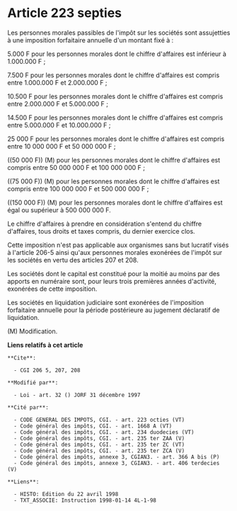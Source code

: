 # Article 223 septies

Les personnes morales passibles de l'impôt sur les sociétés sont assujetties à une imposition forfaitaire annuelle d'un
montant fixé à :

5.000 F pour les personnes morales dont le chiffre d'affaires est inférieur à 1.000.000 F ;

7.500 F pour les personnes morales dont le chiffre d'affaires est compris entre 1.000.000 F et 2.000.000 F ;

10.500 F pour les personnes morales dont le chiffre d'affaires est compris entre 2.000.000 F et 5.000.000 F ;

14.500 F pour les personnes morales dont le chiffre d'affaires est compris entre 5.000.000 F et 10.000.000 F ;

25 000 F pour les personnes morales dont le chiffre d'affaires est compris entre 10 000 000 F et 50 000 000 F ;

((50 000 F)) (M) pour les personnes morales dont le chiffre d'affaires est compris entre 50 000 000 F et 100 000 000 F ;

((75 000 F)) (M) pour les personnes morales dont le chiffre d'affaires est compris entre 100 000 000 F et 500 000 000 F ;

((150 000 F)) (M) pour les personnes morales dont le chiffre d'affaires est égal ou supérieur à 500 000 000 F.

Le chiffre d'affaires à prendre en considération s'entend du chiffre d'affaires, tous droits et taxes compris, du dernier
exercice clos.

Cette imposition n'est pas applicable aux organismes sans but lucratif visés à l'article 206-5 ainsi qu'aux personnes morales
exonérées de l'impôt sur les sociétés en vertu des articles 207 et 208.

Les sociétés dont le capital est constitué pour la moitié au moins par des apports en numéraire sont, pour leurs trois
premières années d'activité, exonérées de cette imposition.

Les sociétés en liquidation judiciaire sont exonérées de l'imposition forfaitaire annuelle pour la période postérieure au
jugement déclaratif de liquidation.

(M) Modification.

**Liens relatifs à cet article**

	**Cite**:

	  - CGI 206 5, 207, 208

	**Modifié par**:

	  - Loi - art. 32 () JORF 31 décembre 1997

	**Cité par**:

	  - CODE GENERAL DES IMPOTS, CGI. - art. 223 octies (VT)
	  - Code général des impôts, CGI. - art. 1668 A (VT)
	  - Code général des impôts, CGI. - art. 234 duodecies (VT)
	  - Code général des impôts, CGI. - art. 235 ter ZAA (V)
	  - Code général des impôts, CGI. - art. 235 ter ZC (VT)
	  - Code général des impôts, CGI. - art. 235 ter ZCA (V)
	  - Code général des impôts, annexe 3, CGIAN3. - art. 366 A bis (P)
	  - Code général des impôts, annexe 3, CGIAN3. - art. 406 terdecies (V)

	**Liens**:

	  - HISTO: Edition du 22 avril 1998
	  - TXT_ASSOCIE: Instruction 1998-01-14 4L-1-98
